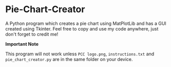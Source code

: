 # Pie-Chart-Creator

A Python program which creates a pie chart using MatPlotLib and has a GUI created using Tkinter. Feel free to copy and use my code anywhere, just don't forget to credit me!

**Important Note**

This program will not work unless `PCC logo.png`, `instructions.txt` and `pie_chart_creator.py` are in the same folder on your device.
